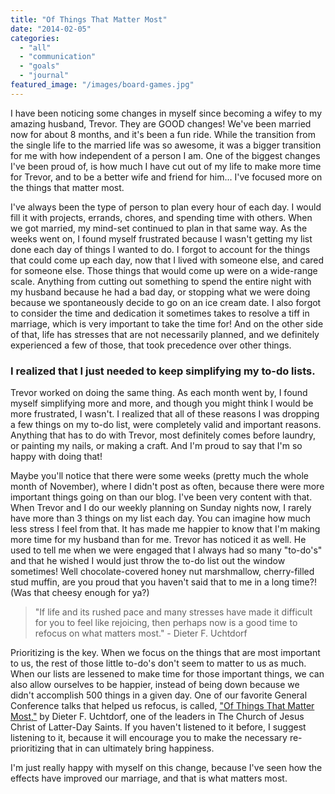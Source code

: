 ```yaml
---
title: "Of Things That Matter Most"
date: "2014-02-05"
categories: 
  - "all"
  - "communication"
  - "goals"
  - "journal"
featured_image: "/images/board-games.jpg"
---
```


I have been noticing some changes in myself since becoming a wifey to my amazing husband, Trevor. They are GOOD changes! We've been married now for about 8 months, and it's been a fun ride. While the transition from the single life to the married life was so awesome, it was a bigger transition for me with how independent of a person I am. One of the biggest changes I've been proud of, is how much I have cut out of my life to make more time for Trevor, and to be a better wife and friend for him... I've focused more on the things that matter most.

I've always been the type of person to plan every hour of each day. I would fill it with projects, errands, chores, and spending time with others. When we got married, my mind-set continued to plan in that same way. As the weeks went on, I found myself frustrated because I wasn't getting my list done each day of things I wanted to do. I forgot to account for the things that could come up each day, now that I lived with someone else, and cared for someone else. Those things that would come up were on a wide-range scale. Anything from cutting out something to spend the entire night with my husband because he had a bad day, or stopping what we were doing because we spontaneously decide to go on an ice cream date. I also forgot to consider the time and dedication it sometimes takes to resolve a tiff in marriage, which is very important to take the time for! And on the other side of that, life has stresses that are not necessarily planned, and we definitely experienced a few of those, that took precedence over other things.

### I realized that I just needed to keep simplifying my to-do lists.

Trevor worked on doing the same thing. As each month went by, I found myself simplifying more and more, and though you might think I would be more frustrated, I wasn't. I realized that all of these reasons I was dropping a few things on my to-do list, were completely valid and important reasons. Anything that has to do with Trevor, most definitely comes before laundry, or painting my nails, or making a craft. And I'm proud to say that I'm so happy with doing that!

Maybe you'll notice that there were some weeks (pretty much the whole month of November), where I didn't post as often, because there were more important things going on than our blog. I've been very content with that. When Trevor and I do our weekly planning on Sunday nights now, I rarely have more than 3 things on my list each day. You can imagine how much less stress I feel from that. It has made me happier to know that I'm making more time for my husband than for me. Trevor has noticed it as well. He used to tell me when we were engaged that I always had so many "to-do's" and that he wished I would just throw the to-do list out the window sometimes! Well chocolate-covered honey nut marshmallow, cherry-filled stud muffin, are you proud that you haven't said that to me in a long time?! (Was that cheesy enough for ya?)

> "If life and its rushed pace and many stresses have made it difficult for you to feel like rejoicing, then perhaps now is a good time to refocus on what matters most." - Dieter F. Uchtdorf

Prioritizing is the key. When we focus on the things that are most important to us, the rest of those little to-do's don't seem to matter to us as much. When our lists are lessened to make time for those important things, we can also allow ourselves to be happier, instead of being down because we didn't accomplish 500 things in a given day. One of our favorite General Conference talks that helped us refocus, is called, ["Of Things That Matter Most,"](http://www.lds.org/general-conference/2010/10/of-things-that-matter-most?lang=eng) by Dieter F. Uchtdorf, one of the leaders in The Church of Jesus Christ of Latter-Day Saints. If you haven't listened to it before, I suggest listening to it, because it will encourage you to make the necessary re-prioritizing that in can ultimately bring happiness.

I'm just really happy with myself on this change, because I've seen how the effects have improved our marriage, and that is what matters most.
